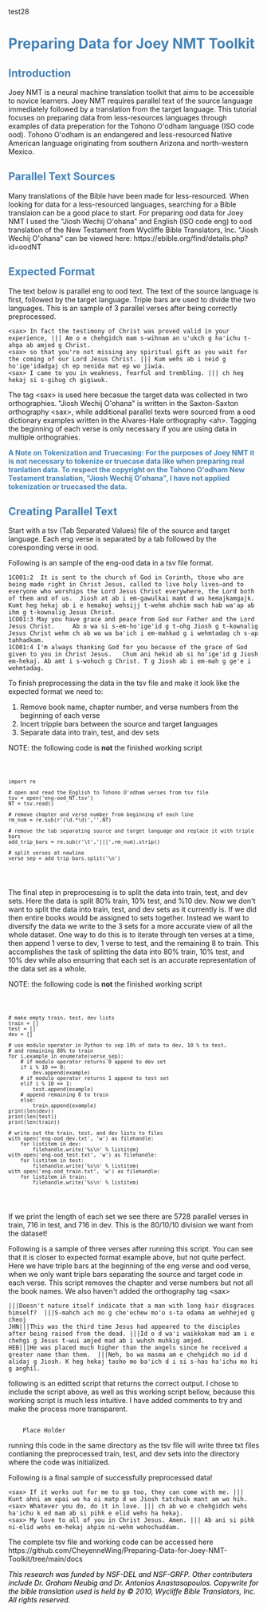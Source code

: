 <p>test28</p>
<h1><span style="color:SteelBlue">Preparing Data for Joey NMT Toolkit</span></h1>

<h2><span style="color:SteelBlue">Introduction</span></h2>

<p>Joey NMT is a neural machine translation toolkit that aims to be accessible to novice learners.
 Joey NMT requires parallel text of the source language immediately followed by a translation from the       target language. This tutorial focuses on preparing data from less-resources languages through examples of  data preperation for the Tohono O'odham language (ISO code ood). Tohono O'odham is an endangered and less-resourced Native American language originating from southern Arizona and north-western Mexico.
</p>

<h2><span style="color:SteelBlue">Parallel Text Sources</span></h2>  

<p>Many translations of the Bible have been made for less-resourced. When looking for data for a less-resourced languages, searching for a Bible translaion can be a good place to start. For preparing ood data for Joey NMT I used the "Jiosh Wechij O'ohana" and English (ISO code eng) to ood translation of the New Testament from Wycliffe Bible Translators, Inc. "Jiosh Wechij O'ohana" can be viewed here: <a>https://ebible.org/find/details.php?id=oodNT</a> 
</p>

<h2><span style="color:SteelBlue">Expected Format</span></h2>

 <p>The text below is parallel eng to ood text. The text of the source language is first, followed by the target language. Triple bars are used to divide the two languages. This is an sample of 3 parallel verses after being correctly preprocessed.
</p>

<pre><code>&lt;sax&gt; In fact the testimony of Christ was proved valid in your experience, ||| Am o e chehgidch mam s-wihnam an uꞌukch g haꞌichu t-ahga ab amjed g Christ.
&lt;sax&gt; so that you're not missing any spiritual gift as you wait for the coming of our Lord Jesus Christ. ||| Kum wehs ab i neid g hoꞌigeꞌidadgaj ch ep nenida mat ep wo jiwia.
&lt;sax&gt; I came to you in weakness, fearful and trembling. ||| ch heg hekaj si s‑gihug ch gigiwuk.
</code></pre>
    
<p> The tag &lt;sax&gt; is used here becasue the target data was collected in two orthographies. "Jiosh Wechij O'ohana" is written in the Saxton-Saxton orthography &lt;sax&gt;, while additional parallel texts were sourced from a ood dictionary examples written in the Alvares-Hale orthography &lt;ah&gt;. Tagging the beginning of each verse is only necessary if you are using data in multiple orthograhies. 
</p>
 
 <p><span style="color:SteelBlue"><b>A Note on Tokenization and Truecasing: For the purposes of Joey NMT it is not necessary to tokenize or truecase data like when preparing real tranlation data. To respect the copyright on the Tohono O'odham New Testament translation, "Jiosh Wechij O'ohana", I have not applied tokenization or truecased the data.</b></span></p> 
  
<h2><span style="color:SteelBlue">Creating Parallel Text</span></h2> 

<p>Start with a tsv (Tab Separated Values) file of the source and target language. Each eng verse is separated by a tab followed by the coresponding verse in ood. 
</p>

<p>Following is an sample of the eng-ood data in a tsv file format.
</p>
  
<pre><code>1CO01:2	It is sent to the church of God in Corinth, those who are being made right in Christ Jesus, called to live holy lives—and to everyone who worships the Lord Jesus Christ everywhere, the Lord both of them and of us.  Jiosh at ab i em-gawulkai mamt d wo hemajkamgajk. Kumt heg hekaj ab i e hemakoj wehsijj t-wehm ahchim mach hab waꞌap ab ihm g t-kownalig Jesus Christ.
1CO01:3	May you have grace and peace from God our Father and the Lord Jesus Christ.  	Ab o wa si s-em-hoꞌigeꞌid g t-ohg Jiosh g t-kownalig Jesus Christ wehm ch ab wo wa baꞌich i em-mahkad g i wehmtadag ch s-ap tahhadkam.
1CO01:4	I'm always thanking God for you because of the grace of God given to you in Christ Jesus.  	Chum ani hekid ab si hoꞌigeꞌid g Jiosh em-hekaj. Ab amt i s-wohoch g Christ. T g Jiosh ab i em-mah g geꞌe i wehmtadag.
</code></pre>
    
<p> To finish preprocessing the data in the tsv file and make it look like the expected format we need to: 
</p> 
  
<ol>
  <li>Remove book name, chapter number, and verse numbers from the beginning of each verse</li>
  <li>Incert tripple bars between the source and target languages </li> 
  <li>Separate data into train, test, and dev sets</li>
</ol>


<p> NOTE: the following code is <b>not</b> the finished working script</p>
<pre class="line-number"><code class="language-python">

    import re

    # open and read the English to Tohono O'odham verses from tsv file
    tsv = open('eng-ood_NT.tsv')
    NT = tsv.read()

    # remove chapter and verse number from beginning of each line
    rm_num = re.sub(r'(\d.*\d)','',NT)

    # remove the tab separating source and target language and replace it with triple bars
    add_trip_bars = re.sub(r'\t','|||',rm_num).strip()

    # split verses at newline
    verse_sep = add_trip_bars.split('\n')
    
</code></pre>

<p> The final step in preprocessing is to split the data into train, test, and dev sets. Here the data is split 80% train, 10% test, and %10 dev. Now we don't want to split the data into train, test, and dev sets as it currently is. If we did then entire books would be assigned to sets together. Instead we want to diversify the data we write to the 3 sets for a more accurate view of all the whole dataset. One way to do this is to iterate through ten verses at a time, then append 1 verse to dev, 1 verse to test, and the remaining 8 to train. This accomplishes the task of splitting the data into 80% train, 10% test, and 10% dev while also ensurring that each set is an accurate representation of the data set as a whole. 
</p>

<p>NOTE: the following code is <b>not</b> the finished working script</p>
<pre class="line-number"><code class="language-python">

    # make empty train, test, dev lists
    train = []
    test = []
    dev = []
    
    # use modulo operator in Python to sep 10% of data to dev, 10 % to test, 
    # and remaining 80% to train 
    for i,example in enumerate(verse_sep):
        # if modulo operator returns 0 append to dev set
        if i % 10 == 0:
            dev.append(example)
        # if modulo operator returns 1 append to test set
        elif i % 10 == 1:
            test.append(example)
        # append remaining 8 to train
        else:
            train.append(example)
    print(len(dev))
    print(len(test))
    print(len(train))

    # write out the train, test, and dev lists to files
    with open('eng-ood_dev.txt', 'w') as filehandle:
        for listitem in dev:
            filehandle.write('%s\n' % listitem)
    with open('eng-ood_test.txt', 'w') as filehandle:
        for listitem in test:
            filehandle.write('%s\n' % listitem)
    with open('eng-ood_train.txt', 'w') as filehandle:
        for listitem in train:
            filehandle.write('%s\n' % listitem) 
</code></pre>

<p> If we print the length of each set we see there are 5728 parallel verses in train, 716 in test, and 716 in dev. This is the 80/10/10 division we want from the dataset! </p> 

Following is a sample of three verses after running this script. You can see that it is closer to expected format example above, but not quite perfect. Here we have triple bars at the beginning of the eng verse and ood verse, when we only want triple bars separating the source and target code in each verse. This script removes the chapter and verse numbers but not all the book names. We also haven't added the orthography tag
&lt;sax> 

<pre><code>|||Doesn't nature itself indicate that a man with long hair disgraces himself?  |||S‑mahch ach mo g cheꞌechew moꞌo s‑ta edama am wehhejed g cheoj 
JHN|||This was the third time Jesus had appeared to the disciples after being raised from the dead. |||Id o d waꞌi waikkokam mad am i e chehgi g Jesus t‑wui amjed mad ab i wuhsh muhkig amjed. 
HEB|||He was placed much higher than the angels since he received a greater name than them.  |||Neh, bo wa masma am e chehgidch mo id d alidaj g Jiosh. K heg hekaj tasho mo baꞌich d i si s-has haꞌichu mo hi g anghil.
</code></pre>

<p> following is an editted script that returns the correct output. I chose to include the script above, as well as this working script bellow, because this working script is much less intuitive. I have added comments to try and make the process more transparent.</p>

<pre class="line-number"><code class="language-python">
    Place Holder
</code></pre>

<p>running this code in the same directory as the tsv file will write three txt files contianing the preprocessed train, test, and dev sets into the directory where the code was initialized. </p>

Following is a final sample of successfully preprocessed data! 
<pre><code>&lt;sax&gt; If it works out for me to go too, they can come with me. ||| Kunt ahni am epai wo ha oi matp d wo Jiosh tatchuik mant am wo hih.
&lt;sax&gt; Whatever you do, do it in love. ||| ch ab wo e chehgidch wehs haꞌichu k ed mam ab si pihk e elid wehs ha hekaj.
&lt;sax&gt; My love to all of you in Christ Jesus. Amen. ||| Ab ani si pihk ni‑elid wehs em‑hekaj ahpim ni‑wehm wohochuddam.
</code></pre>

<p> The complete tsv file and working code can be accessed here <a>https://github.com/CheyenneWing/Preparing-Data-for-Joey-NMT-Toolkit/tree/main/docs</a> 
</p>
<p><span style="color:Black"><i>This research was funded by NSF-DEL and NSF-GRFP. Other contributers include Dr. Graham Neubig and Dr. Antonios Anastasopoulos. Copywrite for the bible translation used is held by © 2010, Wycliffe Bible Translators, Inc. All rights reserved.
 </i></span></p>
